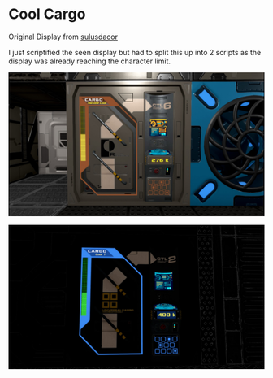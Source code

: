 Cool Cargo
==========

Original Display from [sulusdacor](https://steamcommunity.com/sharedfiles/filedetails/?id=2356287105)


I just scriptified the seen display but had to split this up into 2 scripts as the display was already reaching the character limit.

![](CoolCargo.jpg)

![](CoolCargo2.jpg)
